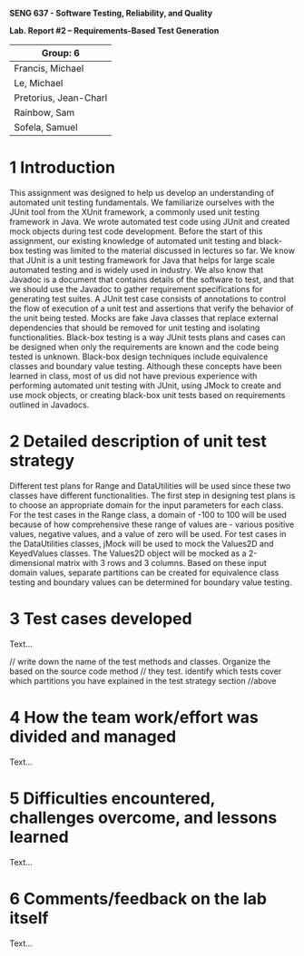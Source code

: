 **SENG 637 - Software Testing, Reliability, and Quality**

**Lab. Report \#2 – Requirements-Based Test Generation**

| Group: 6      |
|-----------------|
| Francis, Michael                |   
| Le, Michael              |   
| Pretorius, Jean-Charl               |   
| Rainbow, Sam                |
| Sofela, Samuel                |  

# 1 Introduction

This assignment was designed to help us develop an understanding of automated unit testing fundamentals. We familiarize ourselves with the JUnit tool from the XUnit framework, a commonly used unit testing framework in Java. We wrote automated test code using JUnit and created mock objects during test code development.
Before the start of this assignment, our existing knowledge of automated unit testing and black-box testing was limited to the material discussed in lectures so far. We know that JUnit is a unit testing framework for Java that helps for large scale automated testing and is widely used in industry. We also know that Javadoc is a document that contains details of the software to test, and that we should use the Javadoc to gather requirement specifications for generating test suites.
A JUnit test case consists of annotations to control the flow of execution of a unit test and assertions that verify the behavior of the unit being tested. Mocks are fake Java classes that replace external dependencies that should be removed for unit testing and isolating functionalities. Black-box testing is a way JUnit tests plans and cases can be designed when only the requirements are known and the code being tested is unknown. Black-box design techniques include equivalence classes and boundary value testing.
Although these concepts have been learned in class, most of us did not have previous experience with performing automated unit testing with JUnit, using JMock to create and use mock objects, or creating black-box unit tests based on requirements outlined in Javadocs.



# 2 Detailed description of unit test strategy

Different test plans for Range and DataUtilities will be used since these two classes have different functionalities. The first step in designing test plans is to choose an appropriate domain for the input parameters for each class. For the test cases in the Range class, a domain of -100 to 100 will be used because of how comprehensive these range of values are - various positive values, negative values, and a value of zero will be used. For test cases in the DataUtilities classes, jMock will be used to mock the Values2D and KeyedValues classes. The Values2D object will be mocked as a 2-dimensional matrix with 3 rows and 3 columns. Based on these input domain values, separate partitions can be created for equivalence class testing and boundary values can be determined for boundary value testing.

# 3 Test cases developed

Text…

// write down the name of the test methods and classes. Organize the based on
the source code method // they test. identify which tests cover which partitions
you have explained in the test strategy section //above

# 4 How the team work/effort was divided and managed

Text…

# 5 Difficulties encountered, challenges overcome, and lessons learned

Text…

# 6 Comments/feedback on the lab itself

Text…
